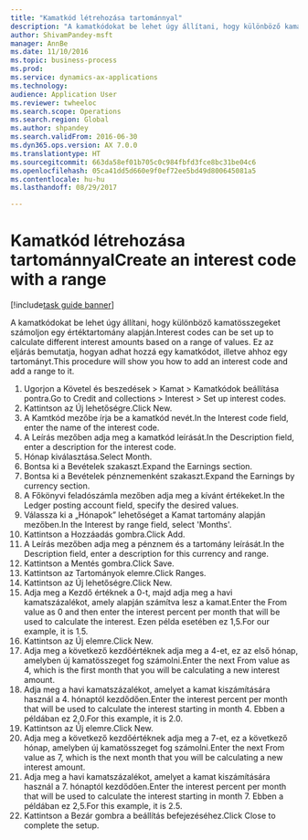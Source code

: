 ```yaml
--- 
title: "Kamatkód létrehozása tartománnyal"
description: "A kamatkódokat be lehet úgy állítani, hogy különböző kamatösszegeket számoljon egy értéktartomány alapján."
author: ShivamPandey-msft
manager: AnnBe
ms.date: 11/10/2016
ms.topic: business-process
ms.prod: 
ms.service: dynamics-ax-applications
ms.technology: 
audience: Application User
ms.reviewer: twheeloc
ms.search.scope: Operations
ms.search.region: Global
ms.author: shpandey
ms.search.validFrom: 2016-06-30
ms.dyn365.ops.version: AX 7.0.0
ms.translationtype: HT
ms.sourcegitcommit: 663da58ef01b705c0c984fbfd3fce8bc31be04c6
ms.openlocfilehash: 05ca41dd5d660e9f0ef72ee5bd49d800645081a5
ms.contentlocale: hu-hu
ms.lasthandoff: 08/29/2017

---
```

# <a name="create-an-interest-code-with-a-range"></a><span data-ttu-id="e72d5-103">Kamatkód létrehozása tartománnyal</span><span class="sxs-lookup"><span data-stu-id="e72d5-103">Create an interest code with a range</span></span>

[!include[task guide banner](../../includes/task-guide-banner.md)]

<span data-ttu-id="e72d5-104">A kamatkódokat be lehet úgy állítani, hogy különböző kamatösszegeket számoljon egy értéktartomány alapján.</span><span class="sxs-lookup"><span data-stu-id="e72d5-104">Interest codes can be set up to calculate different interest amounts based on a range of values.</span></span> <span data-ttu-id="e72d5-105">Ez az eljárás bemutatja, hogyan adhat hozzá egy kamatkódot, illetve ahhoz egy tartományt.</span><span class="sxs-lookup"><span data-stu-id="e72d5-105">This procedure will show you how to add an interest code and add a range to it.</span></span>

1. <span data-ttu-id="e72d5-106">Ugorjon a Követel és beszedések > Kamat > Kamatkódok beállítása pontra.</span><span class="sxs-lookup"><span data-stu-id="e72d5-106">Go to Credit and collections > Interest > Set up interest codes.</span></span>
2. <span data-ttu-id="e72d5-107">Kattintson az Új lehetőségre.</span><span class="sxs-lookup"><span data-stu-id="e72d5-107">Click New.</span></span>
3. <span data-ttu-id="e72d5-108">A Kamtkód mezőbe írja be a kamatkód nevét.</span><span class="sxs-lookup"><span data-stu-id="e72d5-108">In the Interest code field, enter the name of the interest code.</span></span>
4. <span data-ttu-id="e72d5-109">A Leírás mezőben adja meg a kamatkód leírását.</span><span class="sxs-lookup"><span data-stu-id="e72d5-109">In the Description field, enter a description for the interest code.</span></span>
5. <span data-ttu-id="e72d5-110">Hónap kiválasztása.</span><span class="sxs-lookup"><span data-stu-id="e72d5-110">Select Month.</span></span>
6. <span data-ttu-id="e72d5-111">Bontsa ki a Bevételek szakaszt.</span><span class="sxs-lookup"><span data-stu-id="e72d5-111">Expand the Earnings section.</span></span>
7. <span data-ttu-id="e72d5-112">Bontsa ki a Bevételek pénznemenként szakaszt.</span><span class="sxs-lookup"><span data-stu-id="e72d5-112">Expand the Earnings by currency section.</span></span>
8. <span data-ttu-id="e72d5-113">A Főkönyvi feladószámla mezőben adja meg a kívánt értékeket.</span><span class="sxs-lookup"><span data-stu-id="e72d5-113">In the Ledger posting account field, specify the desired values.</span></span>
9. <span data-ttu-id="e72d5-114">Válassza ki a „Hónapok” lehetőséget a Kamat tartomány alapján mezőben.</span><span class="sxs-lookup"><span data-stu-id="e72d5-114">In the Interest by range field, select 'Months'.</span></span>
10. <span data-ttu-id="e72d5-115">Kattintson a Hozzáadás gombra.</span><span class="sxs-lookup"><span data-stu-id="e72d5-115">Click Add.</span></span>
11. <span data-ttu-id="e72d5-116">A Leírás mezőben adja meg a pénznem és a tartomány leírását.</span><span class="sxs-lookup"><span data-stu-id="e72d5-116">In the Description field, enter a description for this currency and range.</span></span>
12. <span data-ttu-id="e72d5-117">Kattintson a Mentés gombra.</span><span class="sxs-lookup"><span data-stu-id="e72d5-117">Click Save.</span></span>
13. <span data-ttu-id="e72d5-118">Kattintson az Tartományok elemre.</span><span class="sxs-lookup"><span data-stu-id="e72d5-118">Click Ranges.</span></span>
14. <span data-ttu-id="e72d5-119">Kattintson az Új lehetőségre.</span><span class="sxs-lookup"><span data-stu-id="e72d5-119">Click New.</span></span>
15. <span data-ttu-id="e72d5-120">Adja meg a Kezdő értéknek a 0-t, majd adja meg a havi kamatszázalékot, amely alapján számítva lesz a kamat.</span><span class="sxs-lookup"><span data-stu-id="e72d5-120">Enter the From value as 0 and then enter the interest percent per month that will be used to calculate the interest.</span></span> <span data-ttu-id="e72d5-121">Ezen példa esetében ez 1,5.</span><span class="sxs-lookup"><span data-stu-id="e72d5-121">For our example, it is 1.5.</span></span>
16. <span data-ttu-id="e72d5-122">Kattintson az Új elemre.</span><span class="sxs-lookup"><span data-stu-id="e72d5-122">Click New.</span></span>
17. <span data-ttu-id="e72d5-123">Adja meg a következő kezdőértéknek adja meg a 4-et, ez az első hónap, amelyben új kamatösszeget fog számolni.</span><span class="sxs-lookup"><span data-stu-id="e72d5-123">Enter the next From value as 4, which is the first month that you will be calculating a new interest amount.</span></span>
18. <span data-ttu-id="e72d5-124">Adja meg a havi kamatszázalékot, amelyet a kamat kiszámítására használ a 4. hónaptól kezdődően.</span><span class="sxs-lookup"><span data-stu-id="e72d5-124">Enter the interest percent per month that will be used to calculate the interest starting in month 4.</span></span> <span data-ttu-id="e72d5-125">Ebben a példában ez 2,0.</span><span class="sxs-lookup"><span data-stu-id="e72d5-125">For this example, it is 2.0.</span></span>
19. <span data-ttu-id="e72d5-126">Kattintson az Új elemre.</span><span class="sxs-lookup"><span data-stu-id="e72d5-126">Click New.</span></span>
20. <span data-ttu-id="e72d5-127">Adja meg a következő kezdőértéknek adja meg a 7-et, ez a következő hónap, amelyben új kamatösszeget fog számolni.</span><span class="sxs-lookup"><span data-stu-id="e72d5-127">Enter the next From value as 7, which is the next month that you will be calculating a new interest amount.</span></span>
21. <span data-ttu-id="e72d5-128">Adja meg a havi kamatszázalékot, amelyet a kamat kiszámítására használ a 7. hónaptól kezdődően.</span><span class="sxs-lookup"><span data-stu-id="e72d5-128">Enter the interest percent per month that will be used to calculate the interest starting in month 7.</span></span> <span data-ttu-id="e72d5-129">Ebben a példában ez 2,5.</span><span class="sxs-lookup"><span data-stu-id="e72d5-129">For this example, it is 2.5.</span></span>
22. <span data-ttu-id="e72d5-130">Kattintson a Bezár gombra a beállítás befejezéséhez.</span><span class="sxs-lookup"><span data-stu-id="e72d5-130">Click Close to complete the setup.</span></span>


